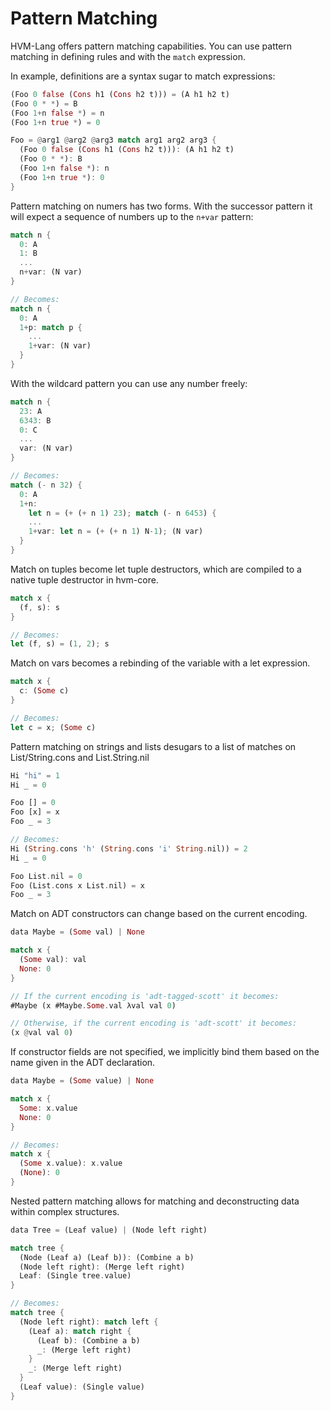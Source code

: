 # Pattern Matching

HVM-Lang offers pattern matching capabilities. You can use pattern matching in defining rules and with the `match` expression.

In example, definitions are a syntax sugar to match expressions:
```rust
(Foo 0 false (Cons h1 (Cons h2 t))) = (A h1 h2 t)
(Foo 0 * *) = B
(Foo 1+n false *) = n
(Foo 1+n true *) = 0

Foo = @arg1 @arg2 @arg3 match arg1 arg2 arg3 {
  (Foo 0 false (Cons h1 (Cons h2 t))): (A h1 h2 t)
  (Foo 0 * *): B
  (Foo 1+n false *): n
  (Foo 1+n true *): 0
}
```

Pattern matching on numers has two forms.
With the successor pattern it will expect a sequence of numbers up to the `n+var` pattern:
```rust
match n {
  0: A
  1: B
  ...
  n+var: (N var)
}

// Becomes:
match n {
  0: A
  1+p: match p {
    ...
    1+var: (N var)
  }
}
```

With the wildcard pattern you can use any number freely:
```rust
match n {
  23: A
  6343: B
  0: C
  ...
  var: (N var)
}

// Becomes:
match (- n 32) {
  0: A
  1+n:
    let n = (+ (+ n 1) 23); match (- n 6453) {
    ...
    1+var: let n = (+ (+ n 1) N-1); (N var)
  }
}
```

Match on tuples become let tuple destructors, which are compiled to a native tuple destructor in hvm-core.
```rust
match x {
  (f, s): s
}

// Becomes:
let (f, s) = (1, 2); s
```

Match on vars becomes a rebinding of the variable with a let expression.
```rust
match x {
  c: (Some c)
}

// Becomes:
let c = x; (Some c)
```

Pattern matching on strings and lists desugars to a list of matches on List/String.cons and List.String.nil
```rust
Hi "hi" = 1
Hi _ = 0

Foo [] = 0
Foo [x] = x
Foo _ = 3

// Becomes:
Hi (String.cons 'h' (String.cons 'i' String.nil)) = 2
Hi _ = 0

Foo List.nil = 0
Foo (List.cons x List.nil) = x
Foo _ = 3
```

Match on ADT constructors can change based on the current encoding.
```rust
data Maybe = (Some val) | None

match x {
  (Some val): val
  None: 0
}

// If the current encoding is 'adt-tagged-scott' it becomes:
#Maybe (x #Maybe.Some.val λval val 0)

// Otherwise, if the current encoding is 'adt-scott' it becomes:
(x @val val 0)
```

If constructor fields are not specified, we implicitly bind them based on the name given in the ADT declaration.
```rust
data Maybe = (Some value) | None

match x {
  Some: x.value
  None: 0
}

// Becomes:
match x {
  (Some x.value): x.value
  (None): 0
}
```

Nested pattern matching allows for matching and deconstructing data within complex structures.
```rust
data Tree = (Leaf value) | (Node left right)

match tree {
  (Node (Leaf a) (Leaf b)): (Combine a b)
  (Node left right): (Merge left right)
  Leaf: (Single tree.value)
}

// Becomes:
match tree {
  (Node left right): match left {
    (Leaf a): match right {
      (Leaf b): (Combine a b)
      _: (Merge left right)
    }
    _: (Merge left right)
  }
  (Leaf value): (Single value)
}
```
